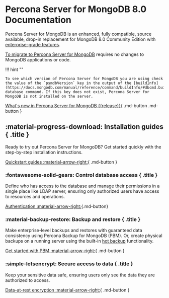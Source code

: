 # Percona Server for MongoDB 8.0 Documentation

Percona Server for MongoDB is an enhanced, fully compatible, source available, drop-in replacement
for MongoDB 8.0 Community Edition with [enterprise-grade features](comparison.md).

[To migrate to Percona Server for MongoDB](install/upgrade-from-mongodb.md) requires no changes to MongoDB applications or code.

!!! hint ""

    To see which version of Percona Server for MongoDB you are using check the value of the `psmdbVersion` key in the output of the [buildInfo](https://docs.mongodb.com/manual/reference/command/buildInfo/#dbcmd.buildInfo) database command. If this key does not exist, Percona Server for MongoDB is not installed on the server.


[What's new in Percona Server for MongoDB {{release}}](release_notes/{{release}}.md){ .md-button .md-button }
    
<div data-grid markdown><div data-banner markdown>

## :material-progress-download: Installation guides { .title }

Ready to try out Percona Server for MongoDB? Get started quickly with the step-by-step installation instructions.

[Quickstart guides :material-arrow-right:](install/index.md){ .md-button }

</div><div data-banner markdown>

### :fontawesome-solid-gears: Control database access { .title }

Define who has access to the database and manage their permissions in a single place like LDAP server, ensuring only authorized users have access to resources and operations. 

[Authentication :material-arrow-right:](authentication.md){.md-button}
</div><div data-banner markdown>

### :material-backup-restore: Backup and restore { .title }

Make enterprise-level backups and restores with guaranteed data consistency using Percona Backup for MongoDB (PBM). Or, create physical backups on a running server using the built-in [hot backup](hot-backup.md) functionality. 

[Get started with PBM :material-arrow-right:](https://docs.percona.com/percona-backup-mongodb/installation.html){ .md-button }

</div><div data-banner markdown>

### :simple-letsencrypt: Secure access to data { .title }

Keep your sensitive data safe, ensuring users only see the data they are authorized to access. 

[Data-at-rest encryption :material-arrow-right:](data-at-rest-encryption.md){ .md-button }

</div>
</div>